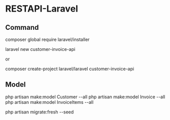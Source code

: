 # RESTAPI-Laravel

## Command 

composer global require laravel/installer

laravel new customer-invoice-api


or 

composer create-project laravel/laravel customer-invoice-api

## Model

php artisan make:model Customer --all
php artisan make:model Invoice --all
php artisan make:model InvoiceItems --all


php artisan migrate:fresh --seed